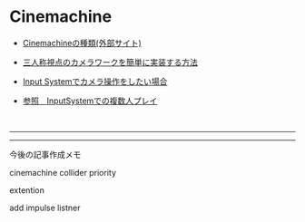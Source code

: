 # Cinemachine

+ [Cinemachineの種類(外部サイト)](https://light11.hatenadiary.com/entry/2019/10/24/220542)

+ [三人称視点のカメラワークを簡単に実装する方法](Cinemachine1.md)

+ [Input Systemでカメラ操作をしたい場合](Cinemachine1_InputSystem.md)

+ [参照　InputSystemでの複数人プレイ](../../2_1_InputSystem/2_1_3_InputSystem/InputSystem0.md)




<br>

---
---

今後の記事作成メモ

cinemachine 
collider
priority

extention


add impulse listner